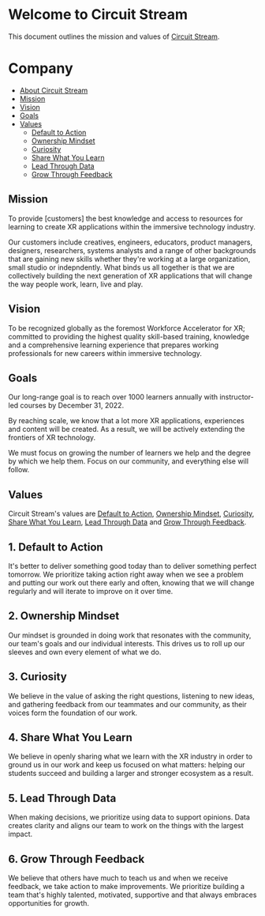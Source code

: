 # Welcome to Circuit Stream

This document outlines the mission and values of [Circuit Stream](https://circuitstream.com/).

# Company

- [About Circuit Stream](url)
- [Mission](#mission)
- [Vision](#vision)
- [Goals](#goals)
- [Values](#values)
  - [Default to Action](#value_a)
  - [Ownership Mindset](#value_b)
  - [Curiosity](#value_c)
  - [Share What You Learn](#value_d)
  - [Lead Through Data](#value_e)
  - [Grow Through Feedback](#value_f)

## <a name="mission"></a>Mission

To provide [customers] the best knowledge and access to resources for learning to create XR applications within the immersive technology industry.

Our customers include creatives, engineers, educators, product managers, designers, researchers, systems analysts and a range of other backgrounds that are gaining new skills whether they're working at a large organization, small studio or indepndently. What binds us all together is that we are collectively building the next generation of XR applications that will change the way people work, learn, live and play.

## <a name="vision"></a>Vision

To be recognized globally as the foremost Workforce Accelerator for XR; committed to providing the highest quality skill-based training, knowledge and a comprehensive learning experience that prepares working professionals for new careers within immersive technology.

## <a name="goals"></a>Goals

Our long-range goal is to reach over 1000 learners annually with instructor-led courses by December 31, 2022.

By reaching scale, we know that a lot more XR applications, experiences and content will be created. As a result, we will be actively extending the frontiers of XR technology.

We must focus on growing the number of learners we help and the degree by which we help them. Focus on our community, and everything else will follow.

## <a name="values"></a>Values

Circuit Stream's values are [Default to Action](#value_a), [Ownership Mindset](#value_b), [Curiosity](#value_c), [Share What You Learn](#value_d), [Lead Through Data](#value_e) and [Grow Through Feedback](#values_f).

## <a name="value_a"></a>1. Default to Action

It's better to deliver something good today than to deliver something perfect tomorrow. We prioritize taking action right away when we see a problem and putting our work out there early and often, knowing that we will change regularly and will iterate to improve on it over time.

## <a name="value_b"></a>2. Ownership Mindset

Our mindset is grounded in doing work that resonates with the community, our team's goals and our individual interests. This drives us to roll up our sleeves and own every element of what we do. 

## <a name="value_c"></a>3. Curiosity

We believe in the value of asking the right questions, listening to new ideas, and gathering feedback from our teammates and our community, as their voices form the foundation of our work.

## <a name="value_d"></a>4. Share What You Learn

We believe in openly sharing what we learn with the XR industry in order to ground us in our work and keep us focused on what matters: helping our students succeed and building a larger and stronger ecosystem as a result.

## <a name="value_e"></a>5. Lead Through Data

When making decisions, we prioritize using data to support opinions. Data creates clarity and aligns our team to work on the things with the largest impact.

## <a name="value_f"></a>6. Grow Through Feedback

We believe that others have much to teach us and when we receive feedback, we take action to make improvements. We prioritize building a team that's highly talented, motivated, supportive and that always embraces opportunities for growth.

